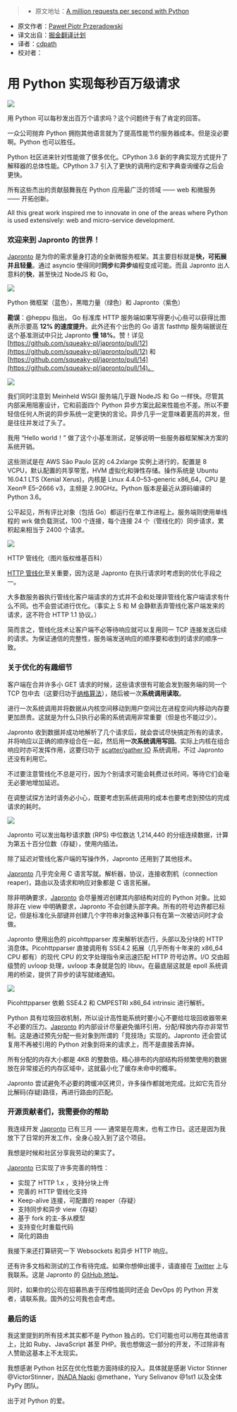 > * 原文地址：[A million requests per second with Python](https://medium.freecodecamp.com/million-requests-per-second-with-python-95c137af319#.59n519vvy)
* 原文作者：[Paweł Piotr Przeradowski](https://medium.freecodecamp.com/@squeaky_pl?source=post_header_lockup)
* 译文出自：[掘金翻译计划](https://github.com/xitu/gold-miner)
* 译者：[cdpath](https://github.com/cdpath)
* 校对者：

# 用 Python 实现每秒百万级请求

<img class="progressiveMedia-noscript js-progressiveMedia-inner" src="https://cdn-images-1.medium.com/max/2000/1*nAr_UQ1RcT-2mcfstPLocQ.jpeg">

用 Python 可以每秒发出百万个请求吗？这个问题终于有了肯定的回答。

一众公司抛弃 Python 拥抱其他语言就为了提高性能节约服务器成本。但是没必要啊。Python 也可以胜任。

Python 社区进来针对性能做了很多优化。CPython 3.6 新的字典实现方式提升了解释器的总体性能。CPython 3.7 引入了更快的调用约定和字典查询缓存之后会更快。

所有这些杰出的贡献鼓舞我在 Python 应用最广泛的领域 —— web 和微服务 —— 开拓创新。

All this great work inspired me to innovate in one of the areas where Python is used extensively: web and micro-service development.

### 欢迎来到 Japronto 的世界！

[Japronto](https://github.com/squeaky-pl/japronto) 是为你的需求量身打造的全新微服务框架。其主要目标就是**快，可拓展并且轻量**。通过 asyncio 使得同时**同步**和**异步**编程变成可能。而且 Japronto 出人意料的**快**，甚至快过 NodeJS 和 Go。

<img class="progressiveMedia-noscript js-progressiveMedia-inner" src="https://cdn-images-1.medium.com/max/800/1*FThTeS_kxx3j7AkTgmMKNw.png">

Python 微框架（蓝色），黑暗力量（绿色）和 Japronto（紫色）

**勘误**：@heppu 指出， Go 标准库 HTTP 服务端如果写得更小心些可以获得比图表所示要高 **12% 的速度提升**。此外还有个出色的 Go 语言 fasthttp 服务端据说在这个基准测试中只比 Japronto **慢 18%**。赞！详见 [https://github.com/squeaky-pl/japronto/pull/12](https://github.com/squeaky-pl/japronto/pull/12)  和 [https://github.com/squeaky-pl/japronto/pull/14](https://github.com/squeaky-pl/japronto/pull/14)。

<img class="progressiveMedia-noscript js-progressiveMedia-inner" src="https://cdn-images-1.medium.com/max/800/1*z0kap1TTsGimPXTafpW0gw.png">

我们同时注意到 Meinheld WSGI 服务端几乎跟 NodeJS 和 Go 一样快。尽管其内部采用阻塞设计，它和前面四个 Python 异步方案比起来性能也不差。所以不要轻信任何人所说的异步系统一定更快的言论。异步几乎一定意味着更高的并发，但是往往并发过了头了。

我用 “Hello world！” 做了这个小基准测试，足够说明一些服务器框架解决方案的系统开销。

这些测试是在 AWS São Paulo 区的 c4.2xlarge 实例上进行的，配置是 8 VCPU，默认配置的共享带宽，HVM 虚拟化和弹性存储。操作系统是 Ubuntu 16.04.1 LTS (Xenial Xerus)，内核是 Linux 4.4.0–53-generic x86_64，CPU 是 Xeon® E5–2666 v3，主频是 2.90GHz。Python 版本是最近从源码编译的 Python 3.6。

公平起见，所有评比对象（包括 Go）都运行在单工作进程上。服务端则使用单线程的 wrk 做负载测试，100 个连接，每个连接 24 个（管线化的）同步请求，累积起来相当于 2400 个请求。

<img class="progressiveMedia-noscript js-progressiveMedia-inner" src="https://cdn-images-1.medium.com/max/800/1*dy-91Ek-ecUy2kvYUe0Thg.png">

HTTP 管线化（图片版权维基百科） 

[HTTP 管线化](https://zh.wikipedia.org/zh-cn/HTTP%E7%AE%A1%E7%B7%9A%E5%8C%96)至关重要，因为这是 Japronto 在执行请求时考虑到的优化手段之一。

大多数服务器执行管线化客户端请求的方式并不会和处理非管线化客户端请求有什么不同。也不会尝试进行优化。（事实上 S 和 M 会静默丢弃管线化客户端发来的请求，这不符合 HTTP 1.1 协议。）

简而言之，管线化技术让客户端不必等待响应就可以复用同一 TCP 连接发送后续的请求。为保证通信的完整性，服务端发送响应的顺序要和收到的请求的顺序一致。

### 关于优化的有趣细节

客户端在合并许多小 GET 请求的时候，这些请求很有可能会发到服务端的同一个 TCP 包中去（这要归功于[纳格算法](https://zh.wikipedia.org/zh-cn/%E7%B4%8D%E6%A0%BC%E7%AE%97%E6%B3%95)），随后被一次**系统调用读取**。

进行一次系统调用并将数据从内核空间移动到用户空间比在进程空间内移动内存要更加昂贵。这就是为什么只执行必需的系统调用非常重要（但是也不能过少）。

Japronto 收到数据并成功地解析了几个请求后，就会尝试尽快搞定所有的请求，并将响应以正确的顺序组合在一起，然后用**一次系统调用写回**。实际上内核在组合响应时亦可发挥作用，这要归功于 [scatter/gather IO](https://en.wikipedia.org/wiki/Vectored_I/O) 系统调用，不过 Japronto 还没有利用它。

不过要注意管线化不总是可行，因为个别请求可能会耗费过长时间，等待它们会毫无必要地增加延迟。

在调整试探方法时请务必小心，既要考虑到系统调用的成本也要考虑到预估的完成请求的耗时。

<img class="progressiveMedia-noscript js-progressiveMedia-inner" src="https://cdn-images-1.medium.com/max/800/1*Xy5aoOtYNpq4DzPJUU6ihA.png">

Japronto 可以发出每秒请求数 (RPS) 中位数达 1,214,440 的分组连续数据，计算为第五十百分位数（存疑），使用内插法。

除了延迟对管线化客户端的写操作外，Japronto 还用到了其他技术。

[Japronto](https://github.com/squeaky-pl/japronto) 几乎完全用 C 语言写就。解析器，协议，连接收割机（connection reaper)，路由以及请求和响应对象都是 C 语言拓展。

除非明确要求，[Japronto](https://github.com/squeaky-pl/japronto) 会尽量推迟创建其内部结构对应的 Python 对象。比如除非在 view 中明确要求，Japronto 不会创建头部字典。所有的符号边界都已标记，但是标准化头部键并创建几个字符串对象这种事只有在第一次被访问时才会做。

Japronto 使用出色的 picohttpparser 库来解析状态行，头部以及分块的 HTTP 消息体。Picohttpparser 直接调用有 SSE4.2 拓展（几乎所有十年来的 x86_64 CPU 都有）的现代 CPU 的文字处理指令来迅速匹配 HTTP 符号边界。I/O 交由超级赞的 uvloop 处理，uvloop 本身就是包的 libuv。在最底层这就是 epoll 系统调用的桥梁，提供了异步的读写就绪通知。

<img class="progressiveMedia-noscript js-progressiveMedia-inner" src="https://cdn-images-1.medium.com/max/800/1*I_QzQDSDqTVf04SwsEe3IQ.png">

Picohttpparser 依赖 SSE4.2 和 CMPESTRI x86_64 intrinsic 进行解析。

Python 具有垃圾回收机制，所以设计高性能系统时要小心不要给垃圾回收器带来不必要的压力。[Japronto](https://github.com/squeaky-pl/japronto) 的内部设计尽量避免循环引用，分配/释放内存亦非常节制。这是通过预先分配一些对象到所谓的「竞技场」实现的。Japronto 还会尝试复用不再被引用的 Python 对象到将来的请求上，而不是直接丢弃掉。

所有分配的内存大小都是 4KB 的整数倍。精心排布的内部结构将频繁使用的数据放在非常接近的内存区域中，这就最小化了缓存未命中的概率。

Japronto 尝试避免不必要的跨缓冲区拷贝，许多操作都就地完成。比如它先百分比解码(存疑)路径，再进行路由的匹配。

### 开源贡献者们，我需要你的帮助

我连续开发 [Japronto](https://github.com/squeaky-pl/japronto) 已有三月 —— 通常是在周末，也有工作日。这还是因为我放下了日常的开发工作，全身心投入到了这个项目。

我想是时候和社区分享我劳动的果实了。

[Japronto](https://github.com/squeaky-pl/japronto) 已实现了许多完善的特性：

- 实现了 HTTP 1.x ，支持分块上传
- 完善的 HTTP 管线化支持
- Keep-alive 连接，可配置的 reaper（存疑）
- 支持同步和异步 view（存疑）
- 基于 fork 的主-多从模型
- 支持变化时重载代码
- 简化的路由

我接下来还打算研究一下 Websockets 和异步 HTTP 响应。

还有许多文档和测试的工作有待完成。如果你想伸出援手，请直接在 [Twitter](http://twitter.com/squeaky_pl) 上与我联系。这是 Japronto 的 [GitHub 地址](https://github.com/squeaky-pl/japronto)。

 同时，如果你的公司在招募热衷于压榨性能同时还会 DevOps 的 Python 开发者，请联系我。国外的公司我也会考虑。

### 最后的话

我这里提到的所有技术其实都不是 Python 独占的。它们可能也可以用在其他语言上，比如 Ruby、JavaScript 甚至 PHP。我也想做这一部分的开发，不过除非有人赞助这基本上不太现实。

我想感谢 Python 社区在优化性能方面持续的投入。具体就是感谢 Victor Stinner @VictorStinner，[INADA Naoki](https://twitter.com/methane?lang=en) @methane，Yury Selivanov @1st1 以及全体 PyPy 团队。

出于对 Python 的爱。
